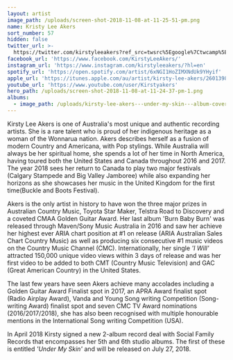 ```yaml
---
layout: artist
image_path: /uploads/screen-shot-2018-11-08-at-11-25-51-pm.png
name: Kristy Lee Akers
sort_number: 57
hidden: false
twitter_url: >-
  https://twitter.com/kirstyleeakers?ref_src=twsrc%5Egoogle%7Ctwcamp%5Eserp%7Ctwgr%5Eauthor
facebook_url: 'https://www.facebook.com/KirstyLeeAkers/'
instagram_url: 'https://www.instagram.com/kirstyleeakers/?hl=en'
spotify_url: 'https://open.spotify.com/artist/6xNGI1HoZIMXNdUk9YHyif'
apple_url: 'https://itunes.apple.com/au/artist/kirsty-lee-akers/260139835'
youtube_url: 'https://www.youtube.com/user/Kirstyakers'
hero_path: /uploads/screen-shot-2018-11-08-at-11-24-37-pm-1.png
albums:
  - image_path: /uploads/kirsty-lee-akers---under-my-skin---album-cover-airit-500px.jpeg
---
```


Kirsty Lee Akers is one of Australia's most unique and authentic recording artists. She is a rare talent who is proud of her indigenous heritage as a woman of the Wonnarua nation. Akers describes herself as a fusion of modern Country and Americana, with Pop stylings. While Australia will always be her spiritual home, she spends a lot of her time in North America, having toured both the United States and Canada throughout 2016 and 2017. The year 2018 sees her return to Canada to play two major festivals (Calgary Stampede and Big Valley Jamboree) while also expanding her horizons as she showcases her music in the United Kingdom for the first time(Buckle and Boots Festival).

Akers is the only artist in history to have won the three major prizes in Australian Country Music, Toyota Star Maker, Telstra Road to Discovery and a coveted CMAA Golden Guitar Award. Her last album 'Burn Baby Burn' was released through Maven/Sony Music Australia in 2016 and saw her achieve her highest ever ARIA chart position at #1 on release (ARIA Australian Sales Chart Country Music) as well as producing six consecutive #1 music videos on the Country Music Channel (CMC). Internationally, her single *'I Will'* attracted 150,000 unique video views within 3 days of release and was her first video to be added to both CMT (Country Music Television) and GAC (Great American Country) in the United States.

The last few years have seen Akers achieve many accolades including a Golden Guitar Award Finalist spot in 2017, an APRA Award finalist spot (Radio Airplay Award), Vanda and Young Song writing Competition (Song-writing Award) finalist spot and seven CMC TV Award nominations (2016/2017/2018), she has also been recognised with multiple honourable mentions in the International Song writing Competition (USA).

In April 2018 Kirsty signed a new 2-album record deal with Social Family Records that encompasses her 5th and 6th studio albums. The first of these is entitled *'Under My Skin'* and will be released on July 27, 2018.
